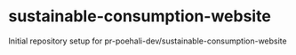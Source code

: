 # sustainable-consumption-website

Initial repository setup for pr-poehali-dev/sustainable-consumption-website